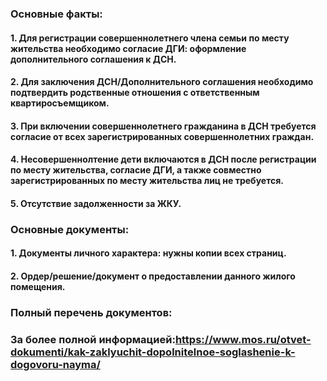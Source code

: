 ### Основные факты:
#### 1. Для регистрации совершеннолетнего члена семьи по месту жительства необходимо согласие ДГИ: оформление дополнительного соглашения к ДСН.
#### 2. Для заключения ДСН/Дополнительного соглашения необходимо подтвердить родственные отношения с ответственным квартиросъемщиком.
#### 3. При включении совершеннолетнего гражданина в ДСН требуется согласие от всех зарегистрированных совершеннолетних граждан.
#### 4. Несовершеннолтение дети включаются в ДСН после регистрации по месту жительства, согласие ДГИ, а также совместно зарегистрированных по месту жительства лиц не требуется.
#### 5. Отсутствие задолженности за ЖКУ.
### Основные документы:
#### 1. Документы личного характера: нужны копии всех страниц.
#### 2. Ордер/решение/документ о предоставлении данного жилого помещения.
### Полный перечень документов:
### За более полной информацией:https://www.mos.ru/otvet-dokumenti/kak-zaklyuchit-dopolnitelnoe-soglashenie-k-dogovoru-nayma/
